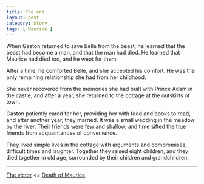 ```yaml
---
title: The end
layout: post
category: Story
tags: [ Maurice ]
---
```

When Gaston returned to save Belle from the beast, he learned that the beast had become a man, and that the man had died. He learned that Maurice had died too, and he wept for them.

<!-- more -->

After a time, he comforted Belle, and she accepted his comfort. He was the only remaining relationship she had from her childhood.

She never recovered from the memories she had built with Prince Adam in the castle, and after a year, she returned to the cottage at the outskirts of town.

Gaston patiently cared for her, providing her with food and books to read, and after another year, they married. It was a small wedding in the meadow by the river. Their friends were few and shallow, and time sifted the true friends from acquaintances of convenience.

They lived simple lives in the cottage with arguments and compromises, difficult times and laughter. Together they raised eight children, and they died together in old age, surrounded by their children and grandchildren.

---

 [The victor](/story/2017/09/08/the-victor)  <= [Death of Maurice](/maurice)
